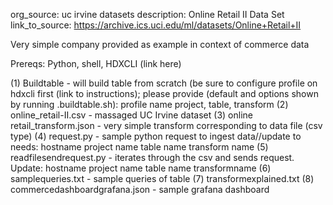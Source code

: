 org_source: uc irvine datasets
description: Online Retail II Data Set
link_to_source: https://archive.ics.uci.edu/ml/datasets/Online+Retail+II


Very simple company provided as example in context of commerce data

Prereqs: Python, shell, HDXCLI (link here)

(1) Buildtable - will build table from scratch (be sure to configure profile on hdxcli first (link to instructions); please provide (default and options shown by running .buildtable.sh):
	profile name
	project, 
	table, 
	transform
(2) online_retail-II.csv - massaged UC Irvine dataset
(3) online retail_transform.json - very simple transform corresponding to data file (csv type)
(4) request.py - sample python request to ingest data//update to needs:
	hostname
	project name
	table name
	transform name 
(5) readfilesendrequest.py - iterates through the csv and sends request. Update:
	hostname
	project name
	table name
	transformname
(6) samplequeries.txt - sample queries of table
(7) transformexplained.txt
(8) commercedashboardgrafana.json - sample grafana dashboard
